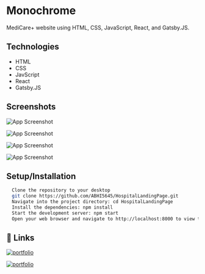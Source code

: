 
# Monochrome
MediCare+ website using HTML, CSS, JavaScript, React, and Gatsby.JS.


## Technologies

 - HTML
 - CSS
 - JavScript
 - React
 - Gatsby.JS

## Screenshots

![App Screenshot](https://www.linkpicture.com/q/Screenshot-393.png)

![App Screenshot](https://www.linkpicture.com/q/Screenshot-394.png)

![App Screenshot](https://www.linkpicture.com/q/Screenshot-395_2.png)

![App Screenshot](https://www.linkpicture.com/q/Screenshot-396.png)

## Setup/Installation



```bash
  Clone the repository to your desktop
  git clone https://github.com/ABHI5645/HospitalLandingPage.git
  Navigate into the project directory: cd HospitalLandingPage
  Install the dependencies: npm install
  Start the development server: npm start
  Open your web browser and navigate to http://localhost:8000 to view the app.


```
    
## 🔗 Links
[![portfolio](https://img.shields.io/badge/Github-000?style=for-the-badge&logo=ko-fi&logoColor=white)](https://github.com/ABHI5645/HospitalLandingPage.git)

[![portfolio](https://img.shields.io/badge/Deployed_Link-000?style=for-the-badge&logo=ko-fi&logoColor=white)](https://hospital-landing-page-theta.vercel.app/)


